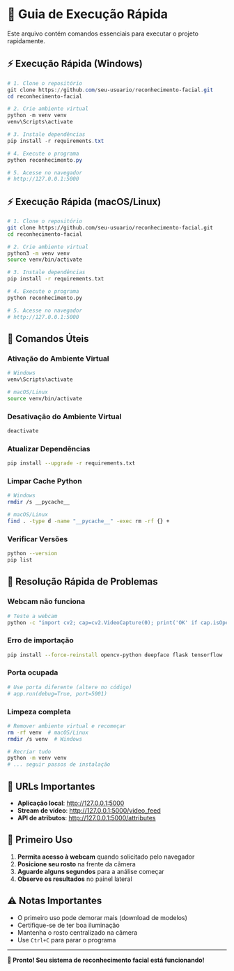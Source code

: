 # 🚀 Guia de Execução Rápida

Este arquivo contém comandos essenciais para executar o projeto rapidamente.

## ⚡ Execução Rápida (Windows)

```powershell
# 1. Clone o repositório
git clone https://github.com/seu-usuario/reconhecimento-facial.git
cd reconhecimento-facial

# 2. Crie ambiente virtual
python -m venv venv
venv\Scripts\activate

# 3. Instale dependências
pip install -r requirements.txt

# 4. Execute o programa
python reconhecimento.py

# 5. Acesse no navegador
# http://127.0.0.1:5000
```

## ⚡ Execução Rápida (macOS/Linux)

```bash
# 1. Clone o repositório
git clone https://github.com/seu-usuario/reconhecimento-facial.git
cd reconhecimento-facial

# 2. Crie ambiente virtual
python3 -m venv venv
source venv/bin/activate

# 3. Instale dependências
pip install -r requirements.txt

# 4. Execute o programa
python reconhecimento.py

# 5. Acesse no navegador
# http://127.0.0.1:5000
```

## 🔄 Comandos Úteis

### Ativação do Ambiente Virtual
```bash
# Windows
venv\Scripts\activate

# macOS/Linux
source venv/bin/activate
```

### Desativação do Ambiente Virtual
```bash
deactivate
```

### Atualizar Dependências
```bash
pip install --upgrade -r requirements.txt
```

### Limpar Cache Python
```bash
# Windows
rmdir /s __pycache__

# macOS/Linux
find . -type d -name "__pycache__" -exec rm -rf {} +
```

### Verificar Versões
```bash
python --version
pip list
```

## 🐛 Resolução Rápida de Problemas

### Webcam não funciona
```bash
# Teste a webcam
python -c "import cv2; cap=cv2.VideoCapture(0); print('OK' if cap.isOpened() else 'ERRO'); cap.release()"
```

### Erro de importação
```bash
pip install --force-reinstall opencv-python deepface flask tensorflow
```

### Porta ocupada
```bash
# Use porta diferente (altere no código)
# app.run(debug=True, port=5001)
```

### Limpeza completa
```bash
# Remover ambiente virtual e recomeçar
rm -rf venv  # macOS/Linux
rmdir /s venv  # Windows

# Recriar tudo
python -m venv venv
# ... seguir passos de instalação
```

## 📱 URLs Importantes

- **Aplicação local**: http://127.0.0.1:5000
- **Stream de vídeo**: http://127.0.0.1:5000/video_feed
- **API de atributos**: http://127.0.0.1:5000/attributes

## 🎯 Primeiro Uso

1. **Permita acesso à webcam** quando solicitado pelo navegador
2. **Posicione seu rosto** na frente da câmera
3. **Aguarde alguns segundos** para a análise começar
4. **Observe os resultados** no painel lateral

## ⚠️ Notas Importantes

- O primeiro uso pode demorar mais (download de modelos)
- Certifique-se de ter boa iluminação
- Mantenha o rosto centralizado na câmera
- Use `Ctrl+C` para parar o programa

---

**🎉 Pronto! Seu sistema de reconhecimento facial está funcionando!**